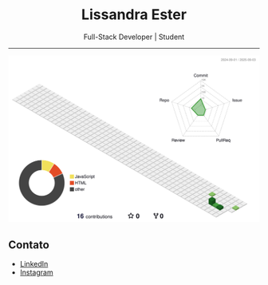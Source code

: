 <h1 align="center">Lissandra Ester</h1>

<p align="center">
  Full-Stack Developer | Student
</p>

---

![](./profile-3d-contrib/profile-season-animate.svg)

## Contato

- [LinkedIn](https://www.linkedin.com/in/lissandra-santos/)
- [Instagram](https://www.instagram.com/lliss_ester)


